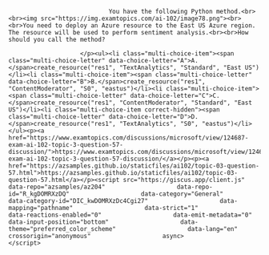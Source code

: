 <p class="card-text">
							
								You have the following Python method.<br><br><img src="https://img.examtopics.com/ai-102/image78.png"><br><br>You need to deploy an Azure resource to the East US Azure region. The resource will be used to perform sentiment analysis.<br><br>How should you call the method?
							
						</p><ul><li class="multi-choice-item"><span class="multi-choice-letter" data-choice-letter="A">A.</span>create_resource("res1", "TextAnalytics", "Standard", "East US")</li><li class="multi-choice-item"><span class="multi-choice-letter" data-choice-letter="B">B.</span>create_resource("res1", "ContentModerator", "S0", "eastus")</li><li class="multi-choice-item"><span class="multi-choice-letter" data-choice-letter="C">C.</span>create_resource("res1", "ContentModerator", "Standard", "East US")</li><li class="multi-choice-item correct-hidden"><span class="multi-choice-letter" data-choice-letter="D">D.</span>create_resource("res1", "TextAnalytics", "S0", "eastus")</li></ul><p><a href="https://www.examtopics.com/discussions/microsoft/view/124687-exam-ai-102-topic-3-question-57-discussion/">https://www.examtopics.com/discussions/microsoft/view/124687-exam-ai-102-topic-3-question-57-discussion/</a></p><p><a href="https://azsamples.github.io/staticfiles/ai102/topic-03-question-57.html">https://azsamples.github.io/staticfiles/ai102/topic-03-question-57.html</a></p><script src="https://giscus.app/client.js"                    data-repo="azsamples/az204"                    data-repo-id="R_kgDOMRXzDQ"                    data-category="General"                    data-category-id="DIC_kwDOMRXzDc4Cgi27"                    data-mapping="pathname"                    data-strict="1"                    data-reactions-enabled="0"                    data-emit-metadata="0"                    data-input-position="bottom"                    data-theme="preferred_color_scheme"                    data-lang="en"                    crossorigin="anonymous"                    async>                    </script>